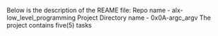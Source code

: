 Below is the description of the REAME file:
Repo name - alx-low_level_programming
Project Directory name - 0x0A-argc_argv
The project contains five(5) tasks
